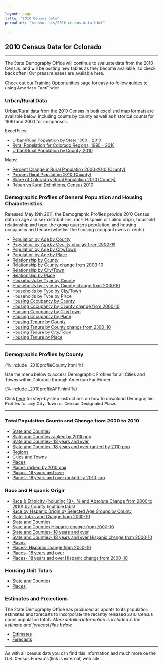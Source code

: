 ```yaml
---

layout: page
title: "2010 Census Data"
permalink: "/census-acs/2010-census-data.html"

---
```


## 2010 Census Data for Colorado

- - -

The State Demography Office will continue to evaluate data from the 2010 Census, and will be posting new tables as they become available, so check back often! Our press releases are available here.

Check out our [Training Opportunities](/demography/training.html) page for easy-to-follow guides to using American FactFinder.

### Urban/Rural Data

Urban/Rural data from the 2010 Census in both excel and map formats are available below, including counts by county as well as historical counts for 1990 and 2000 for comparison.

Excel Files:

- [Urban/Rural Population by State 1900 - 2010](https://dola.colorado.gov/gis-php/files/demog-docs/Rural%20Urban%20by%20State%201990%20to%202010.xls)
- [Rural Population for Colorado Regions, 1990 - 2010](https://dola.colorado.gov/gis-php/files/demog-docs/Rural%20by%20Region%20and%20Cnty%20and%20shares%2090-10.xls)
- [Urban/Rural Population by County, 2010](https://dola.colorado.gov/gis-php/files/demog-docs/Rural%20Urban%20by%20county%202010%202000.xls)

Maps:

- [Percent Change in Rural Population 2000-2010 (County)](https://dola.colorado.gov/gis-php/files/projects/thematic/Rural/PctChgRuralMap.png)
- [Percent Rural Population 2010 (County)](https://dola.colorado.gov/gis-php/files/projects/thematic/Rural/PctRuralPopMap.png)
- [Share of Colorado\'s Rural Population 2010 (County)](https://dola.colorado.gov/gis-php/files/projects/thematic/Rural/RuralSharePopMap.png)
- [Ruban vs Rural Definitions, Census 2010](https://dola.colorado.gov/gis-php/files/projects/thematic/Rural/UrbanRural.pdf)


### Demographic Profiles of General Population and Housing Characteristics

Released May 19th 2011, the Demographic Profiles provide 2010 Census data on age and sex distributions, race, Hispanic or Latino origin, houshold relationship and type, the group quarters population, and housing occupancy and tenure (whether the housing occupant owns or rents).

- [Population by Age by County](http://dola.colorado.gov/dlg/demog/2010data/demographicprofiles/PopulationByAge2010_County.xls)
- [Population by Age by County change from 2000-10](http://dola.colorado.gov/dlg/demog/2010data/demographicprofiles/PopulationByAge2010vs2000_County.xls)
- [Population by Age by City/Town](http://dola.colorado.gov/dlg/demog/2010data/demographicprofiles/PopulationByAge2010_IncorporatedPlace.xls)
- [Population by Age by Place](http://dola.colorado.gov/dlg/demog/2010data/demographicprofiles/PopulationByAge2010_Place.xls)
- [Relationship by County](http://dola.colorado.gov/dlg/demog/2010data/demographicprofiles/Relationship2010_County.xls)
- [Relationship by County change from 2000-10](http://dola.colorado.gov/dlg/demog/2010data/demographicprofiles/Relationship2010vs2000_County.xls)
- [Relationship by City/Town](http://dola.colorado.gov/dlg/demog/2010data/demographicprofiles/Relationship2010_IncorporatedPlace.xls)
- [Relationship by Place](http://dola.colorado.gov/dlg/demog/2010data/demographicprofiles/Relationship2010_Place.xls)
- [Households by Type by County](http://dola.colorado.gov/dlg/demog/2010data/demographicprofiles/HouseholdsByType2010_County.xls)
- [Households by Type by County change from 2000-10](http://dola.colorado.gov/dlg/demog/2010data/demographicprofiles/HouseholdsByType2010vs2000_County.xls)
- [Households by Type by City/Town](http://dola.colorado.gov/dlg/demog/2010data/demographicprofiles/HouseholdsByType2010_IncorporatedPlace.xls)
- [Households by Type by Place](http://dola.colorado.gov/dlg/demog/2010data/demographicprofiles/HouseholdsByType2010_Place.xls)
- [Housing Occupancy by County](http://dola.colorado.gov/dlg/demog/2010data/demographicprofiles/HousingOccupancy2010_County.xls)
- [Housing Occupancy by County change from 2000-10](http://dola.colorado.gov/dlg/demog/2010data/demographicprofiles/HousingOccupancy2010vs2000_County.xls)
- [Housing Occupancy by City/Town](http://dola.colorado.gov/dlg/demog/2010data/demographicprofiles/HousingOccupancy2010_IncorporatedPlace.xls)
- [Housing Occupancy by Place](http://dola.colorado.gov/dlg/demog/2010data/demographicprofiles/HousingOccupancy2010_Place.xls)
- [Housing Tenure by County](http://dola.colorado.gov/dlg/demog/2010data/demographicprofiles/HousingTenure2010_County.xls)
- [Housing Tenure by County change from 2000-10](http://dola.colorado.gov/dlg/demog/2010data/demographicprofiles/HousingTenure2010vs2000_County.xls)
- [Housing Tenure by City/Town](http://dola.colorado.gov/dlg/demog/2010data/demographicprofiles/HousingTenure2010_IncorporatedPlace.xls)
- [Housing Tenure by Place](http://dola.colorado.gov/dlg/demog/2010data/demographicprofiles/HousingTenure2010_Place.xls)

----

### Demographic Profiles by County

{% include _2010profileCounty.html %}

Use the menu below to access Demographic Profiles for all Cities and Towns within Colorado through American FactFinder.

{% include _2010profileAFF.html %}

Click [here](http://dola.colorado.gov/dlg/demog/2010data/Accessing%20the%20Demographic%20Profile%20for%20a%20City_April13.pdf) for step-by-step instructions on how to download Demographic Profiles for any City, Town or Census Designated Place.

----

### Total Population Counts and Change from 2000 to 2010

- [State and Counties](http://dola.colorado.gov/dlg/demog/2010data/total%20pop%20change%20counties.xls)
- [State and Counties ranked by 2010 pop](http://dola.colorado.gov/dlg/demog/2010data/total%20pop%20change%20counties_ranked.xls)
- [State and Counties- 18 years and over](http://dola.colorado.gov/dlg/demog/2010data/total%20pop%20change%20counties%2018.xls)
- [State and Counties- 18 years and over ranked by 2010 pop](http://dola.colorado.gov/dlg/demog/2010data/total%20pop%20change%20counties%2018_ranked.xls)
- [Regions](http://dola.colorado.gov/dlg/demog/2010data/total%20pop%20change%20region.xls)
- [Cities and Towns](http://dola.colorado.gov/dlg/demog/2010data/total%20pop%20change.xls)
- [Places](http://dola.colorado.gov/dlg/demog/2010data/total%20pop%20change%20muni.xls)
- [Places ranked by 2010 pop](http://dola.colorado.gov/dlg/demog/2010data/total%20pop%20change%20muni_ranked.xls)
- [Places- 18 years and over](http://dola.colorado.gov/dlg/demog/2010data/total%20pop%20change%20muni%2018.xls)
- [Places- 18 years and over ranked by 2010 pop](http://dola.colorado.gov/dlg/demog/2010data/total%20pop%20change%20muni%2018_ranked.xls)


### Race and Hispanic Origin

- [Race & Ethnicity (including 18+, % and Absolute Change from 2000 to 2010) by County (multiple tabs)](http://dola.colorado.gov/dlg/demog/2010data/race%20and%20hispanic%20origin%20counties_change2000to2010.xls)
- [Race by Hispanic Origin by Selected Age Groups by County](http://dola.colorado.gov/dlg/demog/2010data/RaceByHispanicOriginbyAgeCounties.xlsx)
- [State Totals and Change from 2000-10](http://dola.colorado.gov/dlg/demog/2010data/race%20and%20hispanic%20origin%20state_2000%202010.xls)
- [State and Counties](http://dola.colorado.gov/dlg/demog/2010data/race%20and%20hispanic%20origin%20counties.xls)
- [State and Counties Hispanic change from 2000-10](http://dola.colorado.gov/dlg/demog/2010data/hispanic%20change%20counties.xls)
- [State and Counties- 18 years and over](http://dola.colorado.gov/dlg/demog/2010data/race%20and%20hispanic%20origin%20counties_18%20and%20over.xls)
- [State and Counties- 18 years and over Hispanic change from 2000-10](http://dola.colorado.gov/dlg/demog/2010data/hispanic%20change%20counties_18%20and%20over.xls)
- [Places](http://dola.colorado.gov/dlg/demog/2010data/race%20and%20hispanic%20origin%20muni.xls)
- [Places- Hispanic change from 2000-10](http://dola.colorado.gov/dlg/demog/2010data/hispanic%20change%20muni.xls)
- [Places- 18 years and over](http://dola.colorado.gov/dlg/demog/2010data/race%20and%20hispanic%20origin%20muni_18%20and%20over.xls)
- [Places- 18 years and over Hispanic change from 2000-10](http://dola.colorado.gov/dlg/demog/2010data/hispanic%20change%20muni_18%20and%20over.xls)


### Housing Unit Totals

- [State and Counties](http://dola.colorado.gov/dlg/demog/2010data/housing%20units%20counties.xls)
- [Places](http://dola.colorado.gov/dlg/demog/2010data/housing%20units%20muni.xls)


### Estimates and Projections

The State Demography Office has produced an update to its population estimates and forecasts to incorporate the recently released 2010 Census count population totals. *More detailed information is included in the estimate and forecast files below.*

- [Estimates](http://dola.colorado.gov/dlg/demog/2010data/popbycountyandmuni_2010to2020_revisedformular.xls)
- [Forecasts](http://dola.colorado.gov/dlg/demog/2010data/UpdatedPreliminaryProjections.xls)

----

As with all census data you can find this information and much more on the U.S. Census Bureau's (link is external) web site.

 
